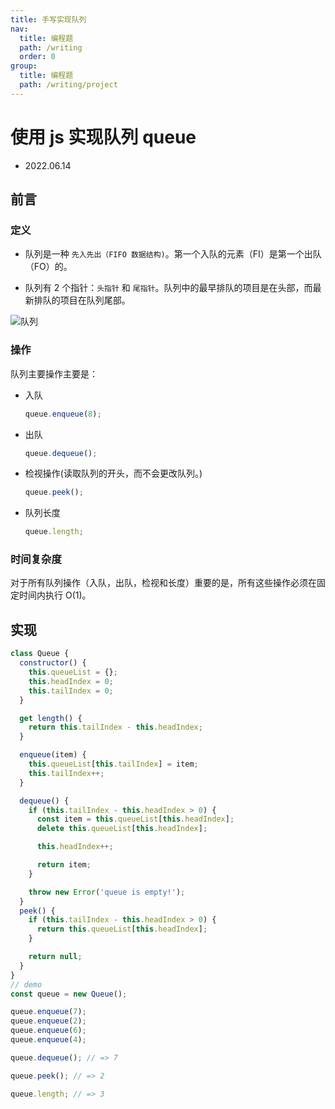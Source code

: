 ```yaml
---
title: 手写实现队列
nav:
  title: 编程题
  path: /writing
  order: 0
group:
  title: 编程题
  path: /writing/project
---
```


# 使用 js 实现队列 queue

- 2022.06.14

## 前言

### 定义

- 队列是一种 `先入先出（FIFO 数据结构)`。第一个入队的元素（FI）是第一个出队（FO）的。

- 队列有 2 个指针：`头指针` 和 `尾指针`。队列中的最早排队的项目是在头部，而最新排队的项目在队列尾部。

![队列](https://img-blog.csdnimg.cn/20210508180800851.png?x-oss-process=image,type_ZmFuZ3poZW5naGVpdGk,shadow_10,text_aHR0cHM6Ly9ibG9nLmNzZG4ubmV0L3hqbDI3MTMxNA==,size_16,color_FFFFFF,t_70)

### 操作

队列主要操作主要是：

- 入队

  ```js
  queue.enqueue(8);
  ```

- 出队

  ```js
  queue.dequeue();
  ```

- 检视操作(读取队列的开头，而不会更改队列。)

  ```js
  queue.peek();
  ```

- 队列长度

  ```js
  queue.length;
  ```

### 时间复杂度

对于所有队列操作（入队，出队，检视和长度）重要的是，所有这些操作必须在固定时间内执行 O(1)。

## 实现

```js
class Queue {
  constructor() {
    this.queueList = {};
    this.headIndex = 0;
    this.tailIndex = 0;
  }

  get length() {
    return this.tailIndex - this.headIndex;
  }

  enqueue(item) {
    this.queueList[this.tailIndex] = item;
    this.tailIndex++;
  }

  dequeue() {
    if (this.tailIndex - this.headIndex > 0) {
      const item = this.queueList[this.headIndex];
      delete this.queueList[this.headIndex];

      this.headIndex++;

      return item;
    }

    throw new Error('queue is empty!');
  }
  peek() {
    if (this.tailIndex - this.headIndex > 0) {
      return this.queueList[this.headIndex];
    }

    return null;
  }
}
// demo
const queue = new Queue();

queue.enqueue(7);
queue.enqueue(2);
queue.enqueue(6);
queue.enqueue(4);

queue.dequeue(); // => 7

queue.peek(); // => 2

queue.length; // => 3
```
